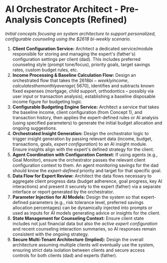 # AI Orchestrator Architect - Pre-Analysis Concepts (Refined)

*Initial concepts focusing on system architecture to support personalized, configurable counseling using the $2618 bi-weekly scenario.*

1.  **Client Configuration Service:** Architect a dedicated service/module responsible for storing and managing the expert's (father's) configuration settings per client (dad). This includes preferred counseling style (prompt tone/focus), priority goals, target savings rates, custom budget rules, etc.
2.  **Income Processing & Baseline Calculation Flow:** Design an orchestrated flow that takes the $2618 bi-weekly income, calculates the monthly average (~$5670), identifies and subtracts known fixed expenses (mortgage, child support, orthodontics – possibly via user input or transaction analysis), establishing a baseline disposable income figure for budgeting logic.
3.  **Configurable Budgeting Engine Service:** Architect a service that takes the baseline income, client configuration (from Concept 1), and transaction history, then applies the expert-defined rules or AI analysis (using specified parameters) to generate the initial budget allocation and ongoing suggestions.
4.  **Orchestrated Insight Generation:** Design the orchestrator logic to trigger insight generation by passing relevant data (income, budget, transactions, goals, *expert configuration*) to an AI insight module. Ensure insights align with the expert's defined strategy for the client.
5.  **Agent Coordination with Configuration Context:** If using agents (e.g., Goal Monitor), ensure the orchestrator passes the relevant client configuration context to them. An agent monitoring savings for the dad should know the *expert-defined* priority and target for that specific goal.
6.  **Data Flow for Expert Review:** Architect the data flows necessary to aggregate client progress data (budget adherence, goal progress, key AI interactions) and present it securely to the expert (father) via a separate interface or report generated by the orchestrator.
7.  **Parameter Injection for AI Models:** Design the system so that expert-defined parameters (e.g., risk tolerance level, preferred savings allocation percentages) can be dynamically injected into prompts or used as inputs for AI models generating advice or insights for the client.
8.  **State Management for Counseling Context:** Ensure client state includes not just financial data but also the *active expert configuration* and recent counseling interaction summaries, so AI responses remain consistent with the ongoing strategy.
9.  **Secure Multi-Tenant Architecture (Implied):** Design the overall architecture assuming multiple clients will eventually use the system, ensuring strict data isolation between clients and secure access controls for both clients (dad) and experts (father). 